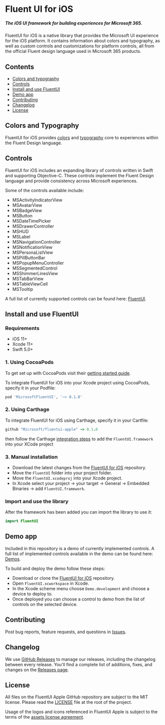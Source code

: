 # Fluent UI for iOS

##### The iOS UI framework for building experiences for Microsoft 365.

FluentUI for iOS is a native library that provides the Microsoft UI experience for the iOS platform. It contains information about colors and typography, as well as custom controls and customizations for platform controls, all from the official Fluent design language used in Microsoft 365 products.

## Contents

- [Colors and typography](#colors-and-typography)
- [Controls](#controls)
- [Install and use FluentUI](#install-and-use-fluentui)
- [Demo app](#demo-app)
- [Contributing](#contributing)
- [Changelog](#changelog)
- [License](#license)

## Colors and Typography

FluentUI for iOS provides [colors](FluentUI/Core/Colors.swift) and [typography](FluentUI/Core/Fonts.swift) core to experiences within the Fluent Design language.

## Controls

FluentUI for iOS includes an expanding library of controls written in Swift and supporting Objective-C. These controls implement the Fluent Design language and provide consistency across Microsoft experiences.

Some of the controls available include:
- MSActivityIndicatorView
- MSAvatarView
- MSBadgeView
- MSButton
- MSDateTimePicker
- MSDrawerController
- MSHUD
- MSLabel
- MSNavigationController
- MSNotificationView
- MSPersonaListView
- MSPillButtonBar
- MSPopupMenuController
- MSSegmentedControl
- MSShimmerLinesView
- MSTabBarView
- MSTableViewCell
- MSTooltip

A full list of currently supported controls can be found here: [FluentUI](FluentUI).

## Install and use FluentUI

### Requirements

- iOS 11+
- Xcode 11+
- Swift 5.0+

### 1. Using CocoaPods

To get set up with CocoaPods visit their [getting started guide](https://guides.cocoapods.org/using/getting-started.html).

To integrate FluentUI for iOS into your Xcode project using CocoaPods, specify it in your Podfile:
```ruby
pod 'MicrosoftFluentUI', '~> 0.1.0'
```

### 2. Using Carthage

To integrate FluentUI for iOS using Carthage, specify it in your Cartfile:

```ruby
github "Microsoft/fluentui-apple" ~> 0.1.0
```

then follow the Carthage [integration steps](https://github.com/Carthage/Carthage#adding-frameworks-to-an-application) to add the `FluentUI.framework` into your XCode project

### 3. Manual installation

- Download the latest changes from the [FluentUI for iOS](https://github.com/microsoft/fluentui-apple) repository.
- Move the `FluentUI` folder into your project folder.
- Move the `FluentUI.xcodeproj` into your Xcode project.
- In Xcode select your project -> your target -> General -> Embedded Binaries -> add `FluentUI.framework`.

### Import and use the library

After the framework has been added you can import the library to use it:
```swift
import FluentUI
```

## Demo app

Included in this repository is a demo of currently implemented controls. A full list of implemented controls available in the demo can be found here:  [Demos](FluentUI.Demo/FluentUI.Demo/Demos).

To build and deploy the demo follow these steps:
- Download or clone the [FluentUI for iOS](https://github.com/microsoft/fluentui-apple) repository.
- Open `FluentUI.xcworkspace` in Xcode.
- In the Xcode scheme menu choose `Demo.development` and choose a device to deploy to.
- Once deployed you can choose a control to demo from the list of controls on the selected device.

## Contributing

Post bug reports, feature requests, and questions in [Issues](https://github.com/microsoft/fluentui-apple/issues).

## Changelog

We use [GitHub Releases](https://github.com/blog/1547-release-your-software) to manage our releases, including the changelog between every release. You'll find a complete list of additions, fixes, and changes on the [Releases page](https://github.com/microsoft/fluentui-apple/releases).

## License

All files on the FluentUI Apple GitHub repository are subject to the MIT license. Please read the [LICENSE](LICENSE) file at the root of the project.

Usage of the logos and icons referenced in FluentUI Apple is subject to the terms of the [assets license agreement](https://aka.ms/fabric-assets-license).
